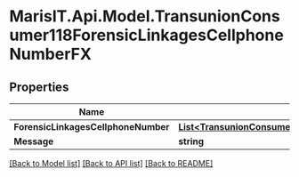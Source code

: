 
# MarisIT.Api.Model.TransunionConsumer118ForensicLinkagesCellphoneNumberFX

## Properties

Name | Type | Description | Notes
------------ | ------------- | ------------- | -------------
**ForensicLinkagesCellphoneNumber** | [**List&lt;TransunionConsumer118ForensicLinkagesCellphoneNumber&gt;**](TransunionConsumer118ForensicLinkagesCellphoneNumber.md) |  | [optional] 
**Message** | **string** |  | [optional] 

[[Back to Model list]](../README.md#documentation-for-models)
[[Back to API list]](../README.md#documentation-for-api-endpoints)
[[Back to README]](../README.md)

